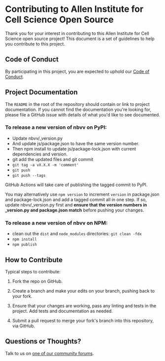 # Contributing to Allen Institute for Cell Science Open Source

Thank you for your interest in contributing to this Allen Institute for Cell Science open source project! This document is
a set of guidelines to help you contribute to this project.

## Code of Conduct

By participating in this project, you are expected to uphold our [Code of
Conduct][code_of_conduct].

[code_of_conduct]: CODE_OF_CONDUCT.md

## Project Documentation

The `README` in the root of the repository should contain or link to
project documentation. If you cannot find the documentation you're
looking for, please file a GitHub issue with details of what
you'd like to see documented.

### To release a new version of nbvv on PyPI:

- Update nbvv/_version.py
- And update js/package.json to have the same version number.
- Then npm install to update js/package-lock.json with current dependencies and version.
- git add the updated files and git commit
- `git tag -a vX.X.X -m 'comment'`
- `git push`
- `git push --tags`

GitHub Actions will take care of publishing the tagged commit to PyPI.

You may alternatively use `npm version` to increment `version` in package.json
and package-lock.json and add a tagged commit all in one step. If so, update
nbvv/_version.py first and **ensure that the version numbers in _version.py
and package.json match** before pushing your changes.

### To release a new version of nbvv on NPM:

- clean out the `dist` and `node_modules` directories: `git clean -fdx`
- `npm install`
- `npm publish`

## How to Contribute

Typical steps to contribute:

1. Fork the repo on GitHub.

2. Create a branch and make your edits on your branch, pushing back to your fork.

3. Ensure that your changes are working, pass any linting and tests in the project. Add tests and documentation as needed.

4. Submit a pull request to merge your fork's branch into this repository, via GitHub.

## Questions or Thoughts?

Talk to us on [one of our community forums][community].

[community]: https://forum.allencell.org/
